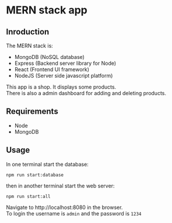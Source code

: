 # MERN stack app

## Inroduction

The MERN stack is:

-   MongoDB (NoSQL database)
-   Express (Backend server library for Node)
-   React (Frontend UI framework)
-   NodeJS (Server side javascript platform)

This app is a shop. It displays some products.  
There is also a admin dashboard for adding and deleting products.

## Requirements

-   Node
-   MongoDB

## Usage

In one terminal start the database:

```
npm run start:database
```

then in another terminal start the web server:

```
npm run start:all
```

Navigate to http://localhost:8080 in the browser.  
To login the username is `admin` and the password is `1234`
